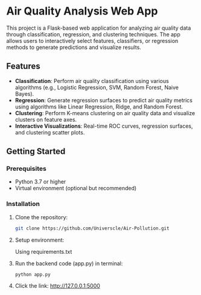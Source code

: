 # Air Quality Analysis Web App

This project is a Flask-based web application for analyzing air quality data through classification, regression, and clustering techniques. The app allows users to interactively select features, classifiers, or regression methods to generate predictions and visualize results.

## Features

- **Classification**: Perform air quality classification using various algorithms (e.g., Logistic Regression, SVM, Random Forest, Naive Bayes).
- **Regression**: Generate regression surfaces to predict air quality metrics using algorithms like Linear Regression, Ridge, and Random Forest.
- **Clustering**: Perform K-means clustering on air quality data and visualize clusters on feature axes.
- **Interactive Visualizations**: Real-time ROC curves, regression surfaces, and clustering scatter plots.

## Getting Started

### Prerequisites

- Python 3.7 or higher
- Virtual environment (optional but recommended)

### Installation

1. Clone the repository:

   ```bash
   git clone https://github.com/Universcle/Air-Pollution.git

2. Setup environment:

   Using requirements.txt

3. Run the backend code (app.py) in terminal:

   ```bash
   python app.py

4. Click the link: http://127.0.0.1:5000